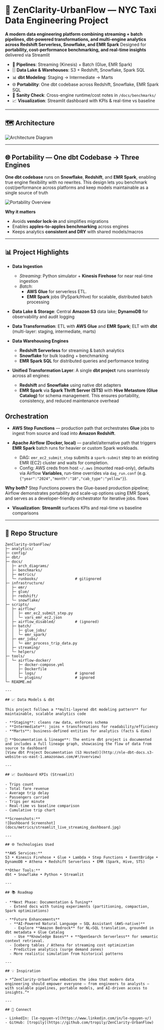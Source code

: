 # 🌆 ZenClarity-UrbanFlow — NYC Taxi Data Engineering Project

**A modern data engineering platform combining streaming + batch pipelines, dbt-powered transformations, and multi-engine analytics across Redshift Serverless, Snowflake, and EMR Spark**
Designed for **portability, cost-performance benchmarking, and real-time insights** delivered via Streamlit

- 🚖 **Pipelines**: Streaming (Kinesis) + Batch (Glue, EMR Spark)
- 🗄️ **Data Lake & Warehouses**: S3 + Redshift, Snowflake, Spark SQL
- 📊 **dbt Modeling**: Staging → Intermediate → Marts
- 🌐 **Portability**: One dbt codebase across Redshift, Snowflake, EMR Spark SQL
- 🧪 **Sanity Check**: Cross-engine runtime/cost notes in `/docs/benchmarks/`
- 📈 **Visualization**: Streamlit dashboard with KPIs & real-time vs baseline

---

## 🗺️ Architecture

![Architecture Diagram](docs/arch_diagrams/ZenClarity-UrbanFlow_architecture.jpg)

---

## 🌐 Portability — One dbt Codebase → Three Engines

**One dbt codebase** runs on **Snowflake**, **Redshift**, and **EMR Spark**, enabling true engine flexibility with no rewrites. This design lets you benchmark cost/performance across platforms and keep models maintainable as a single source of truth

![Portability Overview](docs/arch_diagrams/portability_overview.jpg)

**Why it matters**
- Avoids **vendor lock-in** and simplifies migrations
- Enables **apples-to-apples benchmarking** across engines
- Keeps analytics **consistent and DRY** with shared models/macros

---

## 📊 Project Highlights

- **Data Ingestion**
  - *Streaming*: Python simulator + **Kinesis Firehose** for near real-time ingestion
  - *Batch*:
    - **AWS Glue** for serverless ETL.
    - **EMR Spark** jobs (PySpark/Hive) for scalable, distributed batch processing

- **Data Lake & Storage**: Central **Amazon S3** data lake; **DynamoDB** for observability and audit logging

- **Data Transformation**: ETL with **AWS Glue** and **EMR Spark**; ELT with **dbt** (multi-layer: staging, intermediate, marts)

- **Data Warehousing Engines**
  - **Redshift Serverless** for streaming & batch analytics
  - **Snowflake** for bulk loading + benchmarking
  - **EMR Spark SQL** for distributed queries and performance testing

- **Unified Transformation Layer**: A single **dbt project** runs seamlessly across all engines:
  - **Redshift** and **Snowflake** using native dbt adapters
  - **EMR Spark** via **Spark Thrift Server (STS)** with **Hive Metastore (Glue Catalog)** for schema management.
  This ensures portability, consistency, and reduced maintenance overhead

## Orchestration

- **AWS Step Functions** — production path that orchestrates **Glue** jobs to ingest from source and load into **Amazon Redshift**.

- **Apache Airflow (Docker, local)** — parallel/alternative path that triggers **EMR Spark** batch runs for heavier or custom Spark workloads.
  - DAG: `emr_ec2_submit_step` submits a `spark-submit` step to an existing EMR (EC2) cluster and waits for completion.
  - Config: AWS creds from host `~/.aws` (mounted read-only), defaults via Airflow **Variables**, run-time overrides via `dag_run.conf` (e.g. `{"year":"2024","month":"10","cab_type":"yellow"}`).

**Why both?** Step Functions powers the Glue-based production pipeline; Airflow demonstrates portability and scale-up options using EMR Spark, and serves as a developer-friendly orchestrator for iterative jobs.
flows

- **Visualization**: **Streamlit** surfaces KPIs and real-time vs baseline comparisons

---

## 📂 Repo Structure

```text
ZenClarity-UrbanFlow/
├─ analytics/
├─ config/
├─ dbt/
├─ docs/
│  ├─ arch_diagrams/
│  ├─ benchmarks/
│  ├─ metrics/
│  └─ runbooks/                 # gitignored
├─ infrastructure/
│  ├─ emr/                      
│  ├─ glue/
│  ├─ redshift/
│  └─ snowflake/
├─ scripts/
│  ├─ airflow/
│  │  ├─ emr_ec2_submit_step.py
│  │  └─ vars_emr_ec2.json
│  ├─ airflow_disabled/         # (ignored)
│  ├─ batch/
│  │  ├─ glue_jobs/
│  │  └─ emr_spark/
│  ├─ emr_jobs/
│  │  └─ emr_process_trip_data.py
│  ├─ streaming/
│  └─ helpers/
├─ tools/
│  └─ airflow-docker/
│     ├─ docker-compose.yml
│     ├─ Dockerfile
│     ├─ logs/                  # ignored
│     └─ plugins/               # ignored
└─ README.md

---

## 📈 Data Models & dbt

This project follows a **multi-layered dbt modeling pattern** for maintainable, scalable analytics code

- **Staging**: cleans raw data, enforces schema
- **Intermediate**: joins + transformations for readability/efficiency
- **Marts**: business-defined entities for analytics (facts & dims)

📑 **Documentation & lineage**: The entire dbt project is documented and includes a full lineage graph, showcasing the flow of data from source to dashboard
[View dbt Project Documentation (S3 Hosted)](http://nle-dbt-docs.s3-website-us-east-1.amazonaws.com/#!/overview)

---

## 📈 Dashboard KPIs (Streamlit)

- Trips count
- Total fare revenue
- Average trip delay
- Passengers carried
- Trips per minute
- Real-time vs baseline comparison
- Cumulative trip chart

**Screenshots:**
![Dashboard Screenshot](docs/metrics/streamlit_live_streaming_dashboard.jpg)

---

## 🌐 Technologies Used

**AWS Services:**
S3 • Kinesis Firehose • Glue • Lambda • Step Functions • EventBridge • DynamoDB • Athena • Redshift Serverless • EMR (Spark, Hive, STS)

**Other Tools:**
dbt • Snowflake • Python • Streamlit

---

## 📚 Roadmap

- **Next Phase: Documentation & Tuning**
  - Extend docs with tuning experiments (partitioning, compaction, Spark optimizations)

- **Future Enhancements**
  - **AI-Powered Natural Language → SQL Assistant (AWS-native)**
    - Explore **Amazon Bedrock** for NL→SQL translation, grounded in dbt metadata + Glue Catalog
    - Use **Knowledge Bases** + **OpenSearch Serverless** for semantic context retrieval.
  - Iceberg tables / Athena for streaming cost optimization
  - Predictive analytics (surge demand zones)
  - More realistic simulation from historical patterns

---

## 💡 Inspiration

> *“ZenClarity-UrbanFlow embodies the idea that modern data engineering should empower everyone — from engineers to analysts — with scalable pipelines, portable models, and AI-driven access to insights.”*

---

## 🔗 Connect

- LinkedIn: [le-nguyen-v](https://www.linkedin.com/in/le-nguyen-v/)
- GitHub: [tropily](https://github.com/tropily/ZenClarity-UrbanFlow)
